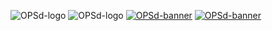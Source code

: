 ![OPSd-logo](https://raw.githubusercontent.com/opsd-io/profile/main/images/OPSd-logo-m-light-trn.svg#gh-light-mode-only)
![OPSd-logo](https://raw.githubusercontent.com/opsd-io/profile/main/images/OPSd-logo-m-grey-trn.svg#gh-dark-mode-only)
[![OPSd-banner](https://raw.githubusercontent.com/opsd-io/profile/main/images/OPSd-banner-light-trn.svg#gh-light-mode-only)](https://opsd.io)
[![OPSd-banner](https://raw.githubusercontent.com/opsd-io/profile/main/images/OPSd-banner-grey-trn.svg#gh-dark-mode-only)](https://opsd.io)

